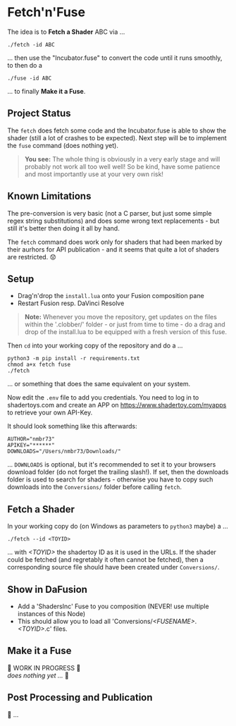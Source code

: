 # Fetch'n'Fuse

The idea is to **Fetch a Shader** ABC via ...
```
./fetch -id ABC
```
... then use the "Incubator.fuse" to convert the code until it runs smoothly, to then do a
```
./fuse -id ABC
```
... to finally **Make it a Fuse**.

## Project Status

The `fetch` does fetch some code and the Incubator.fuse is able to show the shader (still a lot of crashes to be expected). Next step will be to implement the `fuse` command (does nothing yet).

> **You see:** The whole thing is obviously in a very early stage and will probably not work all too well well! So be kind, have some patience and most importantly use at your very own risk!


## Known Limitations

The pre-conversion is very basic (not a C parser, but just some simple regex string substitutions) and does some wrong text replacements - but still it's better then doing it all by hand.

The `fetch` command does work only for shaders that had been marked by their aurhors for API publication - and it seems that quite a lot of shaders are restricted. :worried:

## Setup

* Drag'n'drop the `install.lua` onto your Fusion composition pane
* Restart Fusion resp. DaVinci Resolve

> **Note:** Whenever you move the repository, get updates on the files within the '.clobber/' folder - or just from time to time - do a drag and drop of the install.lua to be equipped with a fresh version of this fuse.

Then `cd` into your working copy of the repository and do a ...
```
python3 -m pip install -r requirements.txt
chmod a+x fetch fuse
./fetch
```
... or something that does the same equivalent on your system.

Now edit the `.env` file to add you credentials. You need to log in to shadertoys.com and create an APP on https://www.shadertoy.com/myapps to retrieve your own API-Key.

It should look something like this afterwards:
```
AUTHOR="nmbr73"
APIKEY="******"
DOWNLOADS="/Users/nmbr73/Downloads/"
```
... `DOWNLOADS` is optional, but it's recommended to set it to your browsers download folder (do not forget the trailing slash!). If set, then the downloads folder is used to search for shaders - otherwise you have to copy such downloads into the `Conversions/` folder before calling `fetch`.

## Fetch a Shader

In your working copy do (on Windows as parameters to `python3` maybe) a ...
```
./fetch --id <TOYID>
```
... with *&lt;TOYID&gt;* the shadertoy ID as it is used in the URLs. If the shader could be fetched (and regretably it often cannot be fetched), then a corresponding source file should have been created under `Conversions/`.

## Show in DaFusion

* Add a 'ShadersInc' Fuse to you composition (NEVER! use multiple instances of this Node)
* This should allow you to load all 'Conversions/*&lt;FUSENAME&gt;*.*&lt;TOYID&gt;*.c' files.

## Make it a Fuse

:construction: WORK IN PROGRESS :construction:<br />*does nothing yet ...* :construction_worker:

## Post Processing and Publication

:construction:
...